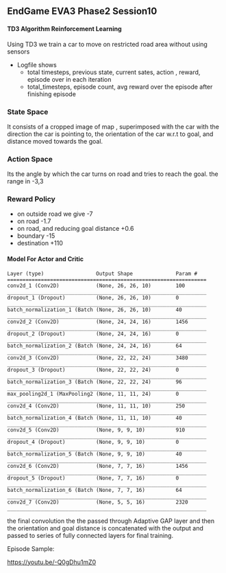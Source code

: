 ## EndGame EVA3 Phase2 Session10

#### TD3 Algorithm Reinforcement Learning

Using TD3 we train a car to move on restricted road area without using sensors

- Logfile shows 
  	- total timesteps, previous state, current sates, action , reward, episode over in each iteration 
  	- total_timesteps, episode count, avg reward over the episode after finishing episode

### State Space

It consists of a cropped image of map , superimposed with the car with the direction the car is pointing to, the orientation of the car w.r.t to goal, and distance moved towards the goal.

### Action Space

Its the angle by which the car turns on road and tries to reach the goal. the range in -3,3

### Reward Policy

- on outside road we give -7
- on road -1.7
- on road, and reducing goal distance +0.6
- boundary -15
- destination +110

#### Model For Actor and Critic

```
Layer (type)                 Output Shape              Param #   
=================================================================
conv2d_1 (Conv2D)            (None, 26, 26, 10)        100       
_________________________________________________________________
dropout_1 (Dropout)          (None, 26, 26, 10)        0         
_________________________________________________________________
batch_normalization_1 (Batch (None, 26, 26, 10)        40        
_________________________________________________________________
conv2d_2 (Conv2D)            (None, 24, 24, 16)        1456      
_________________________________________________________________
dropout_2 (Dropout)          (None, 24, 24, 16)        0         
_________________________________________________________________
batch_normalization_2 (Batch (None, 24, 24, 16)        64        
_________________________________________________________________
conv2d_3 (Conv2D)            (None, 22, 22, 24)        3480      
_________________________________________________________________
dropout_3 (Dropout)          (None, 22, 22, 24)        0         
_________________________________________________________________
batch_normalization_3 (Batch (None, 22, 22, 24)        96        
_________________________________________________________________
max_pooling2d_1 (MaxPooling2 (None, 11, 11, 24)        0         
_________________________________________________________________
conv2d_4 (Conv2D)            (None, 11, 11, 10)        250       
_________________________________________________________________
batch_normalization_4 (Batch (None, 11, 11, 10)        40        
_________________________________________________________________
conv2d_5 (Conv2D)            (None, 9, 9, 10)          910       
_________________________________________________________________
dropout_4 (Dropout)          (None, 9, 9, 10)          0         
_________________________________________________________________
batch_normalization_5 (Batch (None, 9, 9, 10)          40        
_________________________________________________________________
conv2d_6 (Conv2D)            (None, 7, 7, 16)          1456      
_________________________________________________________________
dropout_5 (Dropout)          (None, 7, 7, 16)          0         
_________________________________________________________________
batch_normalization_6 (Batch (None, 7, 7, 16)          64        
_________________________________________________________________
conv2d_7 (Conv2D)            (None, 5, 5, 16)          2320      
_________________________________________________________________
```

the final convolution the the passed through Adaptive GAP layer and then the orientation and goal distance is concatenated with the output and passed to series of fully connected layers for final training.

Episode Sample:

https://youtu.be/-Q0gDhu1mZ0

